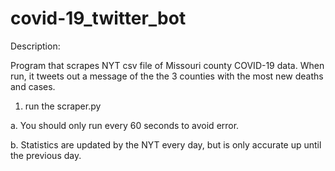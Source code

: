 # covid-19_twitter_bot

Description:

  Program that scrapes NYT csv file of Missouri county COVID-19 data. 
  When run, it tweets out a message of the the 3 counties with the most new deaths and cases.

1. run the scraper.py

  a. You should only run every 60 seconds to avoid error.
  
  b. Statistics are updated by the NYT every day, but is only accurate up until the previous day.
